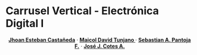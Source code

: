 # Carrusel Vertical - Electrónica Digital I

<p align="center">
    <a href=" "><strong>Jhoan Esteban Castañeda</strong></a>
    ·
    <a href=" "><strong>Maicol David Tunjano </strong></a>
    ·
    <a href=" "><strong>Sebastian A. Pantoja F.</strong></a>
    ·
    <a href="https://github.com/jjCotes/"><strong>José J. Cotes A.</strong></a>
  </p>
